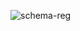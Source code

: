 ![schema-reg](https://github.com/tomeee121/kafka-avro-schemaregistry-pub-sub/assets/85828070/4b1841a4-4aa9-4f84-85eb-f2acb856321c)
